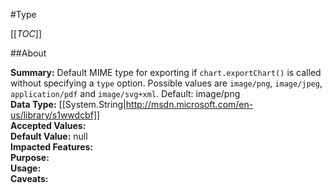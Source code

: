 #Type

[[_TOC_]]

##About

**Summary:**  Default MIME type for exporting if <code>chart.exportChart()</code> is called without specifying a <code>type</code> option. Possible values are <code>image/png</code>, <code>image/jpeg</code>, <code>application/pdf</code> and <code>image/svg+xml</code>. Default: image/png   
**Data Type:** [[System.String|http://msdn.microsoft.com/en-us/library/s1wwdcbf]]  
**Accepted Values:**   
**Default Value:** null  
**Impacted Features:**   
**Purpose:**   
**Usage:**   
**Caveats:**   

